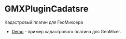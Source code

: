 GMXPluginCadatsre
=================

Кадастровый плагин для ГеоМиксера
  * [Demo](http://scanex.github.io/GMXPluginCadatsre/cadatsre.html) - пример кадастрового плагина для GeoMixer.
